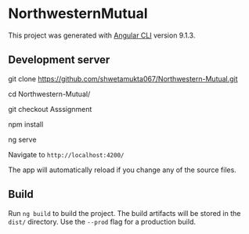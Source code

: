 # NorthwesternMutual

This project was generated with [Angular CLI](https://github.com/angular/angular-cli) version 9.1.3.

## Development server

git clone https://github.com/shwetamukta067/Northwestern-Mutual.git

cd  Northwestern-Mutual/

git checkout Asssignment

npm install

ng serve

Navigate to `http://localhost:4200/`

The app will automatically reload if you change any of the source files.

## Build

Run `ng build` to build the project. The build artifacts will be stored in the `dist/` directory. Use the `--prod` flag for a production build.
